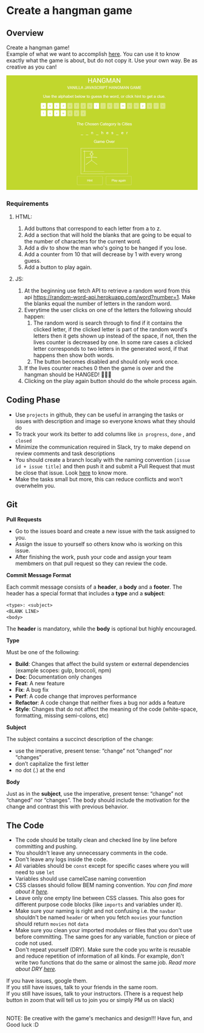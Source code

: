 # Create a hangman game

## Overview
Create a hangman game! <br>
Example of what we want to accomplish [here](https://codepen.io/cathydutton/pen/ldazc). You can use it to know exactly what the game is about, but do not copy it. Use your own way. Be as creative as you can!

![Example of hangman game](images/example.jpg)
### Requirements

1. HTML:
    1. Add buttons that correspond to each letter from a to z.
    2. Add a section that will hold the blanks that are going to be equal to the number of characters for the current word.
    3. Add a div to show the man who's going to be hanged if you lose.
    4. Add a counter from 10 that will decrease by 1 with every wrong guess.
    4. Add a button to play again.

2. JS:
    1. At the beginning use fetch API to retrieve a random word from this api https://random-word-api.herokuapp.com/word?number=1. Make the blanks equal the number of letters in the random word.
    2. Everytime the user clicks on one of the letters the following should happen:
        1. The random word is search through to find if it contains the clicked letter, if the clicked letter is part of the random word's letters then it gets shown up instead of the space, if not, then the lives counter is decreased by one. In some rare cases a clicked letter corresponds to two letters in the generated word, if that happens then show both words.
        2. The button becomes disabled and should only work once.
    3. If the lives counter reaches 0 then the game is over and the hangman should be HANGED! 👨‍🦱🔪
    4. Clicking on the play again button should do the whole process again.

## Coding Phase

- Use `projects` in github, they can be useful in arranging the tasks or issues with description and image so everyone knows what they should do
- To track your work its better to add columns like `in progress`, `done` , and `closed`
- Minimize the communication required in Slack, try to make depend on review comments and task descriptions
- You should create a branch locally with the naming convention `[issue id + issue title]` and then push it and submit a Pull Request that must be close that issue. Look [here](https://github.blog/2013-05-14-closing-issues-via-pull-requests/) to know more.
- Make the tasks small but more, this can reduce conflicts and won't overwhelm you.

## Git

**Pull Requests**

- Go to the issues board and create a new issue with the task assigned to you.
- Assign the issue to yourself so others know who is working on this issue.
- After finishing the work, push your code and assign your team membmers on that pull request so they can review the code.

**Commit Message Format**

Each commit message consists of a **header**, a **body** and a **footer**. The header has a special format that includes a **type** and a **subject**:

```
<type>: <subject>
<BLANK LINE>
<body>
```

The **header** is mandatory, while the **body** is optional but highly encouraged.

**Type**

Must be one of the following:

- **Build**: Changes that affect the build system or external dependencies (example scopes: gulp, broccoli, npm)
- **Doc**: Documentation only changes
- **Feat**: A new feature
- **Fix**: A bug fix
- **Perf**: A code change that improves performance
- **Refactor**: A code change that neither fixes a bug nor adds a feature
- **Style**: Changes that do not affect the meaning of the code (white-space, formatting, missing semi-colons, etc)

**Subject**

The subject contains a succinct description of the change:

- use the imperative, present tense: “change” not “changed” nor “changes”
- don’t capitalize the first letter
- no dot (.) at the end

**Body**

Just as in the **subject**, use the imperative, present tense: “change” not “changed” nor “changes”. The body should include the motivation for the change and contrast this with previous behavior.

## The Code

- The code should be totally clean and checked line by line before committing and pushing.
- You shouldn't leave any unnecessary comments in the code.
- Don't leave any logs inside the code.
- All variables should be `const` except for specific cases where you will need to use `let`
- Variables should use camelCase naming convention
- CSS classes should follow BEM naming convention. *You can find more about it [here](http://getbem.com/naming/).*
- Leave only one empty line between CSS classes. This also goes for different purpose code blocks (like `imports` and variables under it).
- Make sure your naming is right and not confusing i.e. the `navbar` shouldn't be named `header` or when you fetch `movies` your function should return `movies` not `data`
- Make sure you clean your imported modules or files that you don't use before committing. The same goes for any variable, function or piece of code not used.
- Don't repeat yourself (DRY). Make sure the code you write is reusable and reduce repetition of information of all kinds. For example, don't write two functions that do the same or almost the same job. *Read more about DRY [here](https://en.wikipedia.org/wiki/Don't_repeat_yourself).*

If you have issues, google them.
<br>
If you still have issues, talk to your friends in the same room.
<br>
If you still have issues, talk to your instructors. (There is a request help button in zoom that will tell us to join you or simply PM us on slack)
<br>
<br>


NOTE: Be creative with the game's mechanics and design!!! 
Have fun, and Good luck :D 